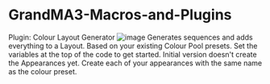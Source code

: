 # GrandMA3-Macros-and-Plugins

Plugin: Colour Layout Generator
![image](https://github.com/user-attachments/assets/75a6cf3e-7438-4140-9718-f3270f2b8350)
Generates sequences and adds everything to a Layout. Based on your existing Colour Pool presets.
Set the variables at the top of the code to get started. Initial version doesn't create the Appearances yet. Create each of your appearances with the same name as the colour preset.
